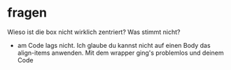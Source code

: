 # fragen
Wieso ist die box nicht wirklich zentriert? Was stimmt nicht?


- am Code lags nicht. Ich glaube du kannst nicht auf einen Body das align-items anwenden. Mit dem wrapper ging's problemlos und deinem Code